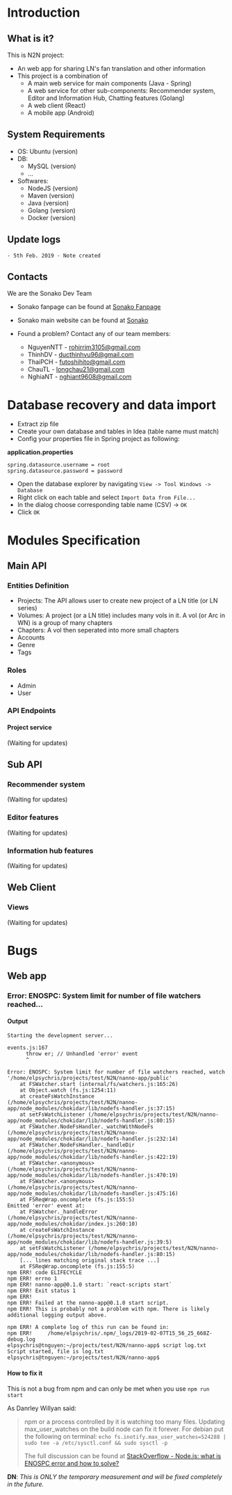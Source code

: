 # Introduction
## What is it?
This is N2N project:
- An web app for sharing LN's fan translation and other information
- This project is a combination of
  * A main web service for main components (Java - Spring)
  * A web service for other sub-components: Recommender system, Editor and Information Hub, Chatting features (Golang)
  * A web client (React)
  * A mobile app (Android)

## System Requirements
- OS: Ubuntu (version)
- DB: 
  - MySQL (version)
  - ...
- Softwares:
  - NodeJS (version)
  - Maven (version)
  - Java (version)
  - Golang (version)
  - Docker (version)

## Update logs
```
- 5th Feb. 2019 - Note created
```

## Contacts
We are the Sonako Dev Team
* Sonako fanpage can be found at [Sonako Fanpage](https://www.facebook.com/SonakoWiki/)
* Sonako main website can be found at [Sonako](https://sonako.fandom.com/wiki/Sonako_Light_Novel)

* Found a problem? Contact any of our team members:
  * NguyenNTT - rohirrim3105@gmail.com
  * ThinhDV - ducthinhvu96@gmail.com
  * ThaiPCH - futoshihito@gmail.com
  * ChauTL - longchau21@gmail.com
  * NghiaNT - nghiant9608@gmail.com

# Database recovery and data import

- Extract zip file
- Create your own database and tables in Idea (table name must match)
- Config your properties file in Spring project as following:

**application.properties**
```
spring.datasource.username = root
spring.datasource.password = password
```


- Open the database explorer by navigating `View -> Tool Windows -> Database`
- Right click on each table and select `Import Data from File...`
- In the dialog choose corresponding table name (CSV) -> `OK`
- Click `OK`
# Modules Specification
## Main API
### Entities Definition
* Projects: The API allows user to create new project of a LN title (or LN series)
* Volumes: A project (or a LN title) includes many vols in it. A vol (or Arc in WN) is a group of many chapters
* Chapters: A vol then seperated into more small chapters
* Accounts
* Genre
* Tags

### Roles
* Admin
* User

### API Endpoints
#### Project service
(Waiting for updates)

## Sub API
### Recommender system
(Waiting for updates)

### Editor features
(Waiting for updates)

### Information hub features
(Waiting for updates)

## Web Client
### Views
(Waiting for updates)

# Bugs
## Web app
### Error: ENOSPC: System limit for number of file watchers reached...
#### Output
```
Starting the development server...
 
events.js:167
      throw er; // Unhandled 'error' event
      ^
 
Error: ENOSPC: System limit for number of file watchers reached, watch '/home/elpsychris/projects/test/N2N/nanno-app/public'
    at FSWatcher.start (internal/fs/watchers.js:165:26)
    at Object.watch (fs.js:1254:11)
    at createFsWatchInstance (/home/elpsychris/projects/test/N2N/nanno-app/node_modules/chokidar/lib/nodefs-handler.js:37:15)
    at setFsWatchListener (/home/elpsychris/projects/test/N2N/nanno-app/node_modules/chokidar/lib/nodefs-handler.js:80:15)
    at FSWatcher.NodeFsHandler._watchWithNodeFs (/home/elpsychris/projects/test/N2N/nanno-app/node_modules/chokidar/lib/nodefs-handler.js:232:14)
    at FSWatcher.NodeFsHandler._handleDir (/home/elpsychris/projects/test/N2N/nanno-app/node_modules/chokidar/lib/nodefs-handler.js:422:19)
    at FSWatcher.<anonymous> (/home/elpsychris/projects/test/N2N/nanno-app/node_modules/chokidar/lib/nodefs-handler.js:470:19)
    at FSWatcher.<anonymous> (/home/elpsychris/projects/test/N2N/nanno-app/node_modules/chokidar/lib/nodefs-handler.js:475:16)
    at FSReqWrap.oncomplete (fs.js:155:5)
Emitted 'error' event at:
    at FSWatcher._handleError (/home/elpsychris/projects/test/N2N/nanno-app/node_modules/chokidar/index.js:260:10)
    at createFsWatchInstance (/home/elpsychris/projects/test/N2N/nanno-app/node_modules/chokidar/lib/nodefs-handler.js:39:5)
    at setFsWatchListener (/home/elpsychris/projects/test/N2N/nanno-app/node_modules/chokidar/lib/nodefs-handler.js:80:15)
    [... lines matching original stack trace ...]
    at FSReqWrap.oncomplete (fs.js:155:5)
npm ERR! code ELIFECYCLE
npm ERR! errno 1
npm ERR! nanno-app@0.1.0 start: `react-scripts start`
npm ERR! Exit status 1
npm ERR!
npm ERR! Failed at the nanno-app@0.1.0 start script.
npm ERR! This is probably not a problem with npm. There is likely additional logging output above.
 
npm ERR! A complete log of this run can be found in:
npm ERR!     /home/elpsychris/.npm/_logs/2019-02-07T15_56_25_668Z-debug.log
elpsychris@tnguyen:~/projects/test/N2N/nanno-app$ script log.txt
Script started, file is log.txt
elpsychris@tnguyen:~/projects/test/N2N/nanno-app$
```
#### How to fix it
This is not a bug from npm and can only be met when you use `npm run start`

As Danrley Willyan said:

> npm or a process controlled by it is watching too many files. Updating max_user_watches on the build node can fix it forever. For debian put the following on terminal:
> `echo fs.inotify.max_user_watches=524288 | sudo tee -a /etc/sysctl.conf && sudo sysctl -p`
>
> The full discussion can be found at [StackOverflow - Node.js: what is ENOSPC error and how to solve?](https://stackoverflow.com/a/53221475/6356411)

**DN**: *This is ONLY the temporary measurement and will be fixed completely in the future.*
